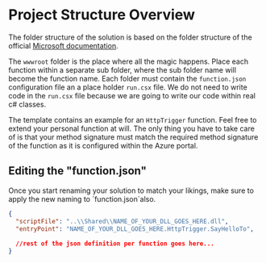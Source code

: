 # Project Structure Overview
The folder structure of the solution is based on the folder structure of the official [Microsoft documentation](https://docs.microsoft.com/en-us/azure/azure-functions/functions-reference#folder-structure).

The `wwwroot` folder is the place where all the magic happens. Place each function within a separate sub folder, where the sub folder name will become the function name. Each folder must contain the `function.json` configuration file an a place holder `run.csx` file. We do not need to write code in the `run.csx` file because we are going to write our code within real c# classes.

The template contains an example for an `HttpTrigger` function. Feel free to extend your personal function at will. The only thing you have to take care of is that your method signature must match the required method signature of the function as it is configured within the Azure portal. 

## Editing the "function.json"
Once you start renaming your solution to match your likings, make sure to apply the new naming to ´function.json`also.
```JSON
{
  "scriptFile": "..\\Shared\\NAME_OF_YOUR_DLL_GOES_HERE.dll",
  "entryPoint": "NAME_OF_YOUR_DLL_GOES_HERE.HttpTrigger.SayHelloTo",
  
  //rest of the json definition per function goes here...
}
```